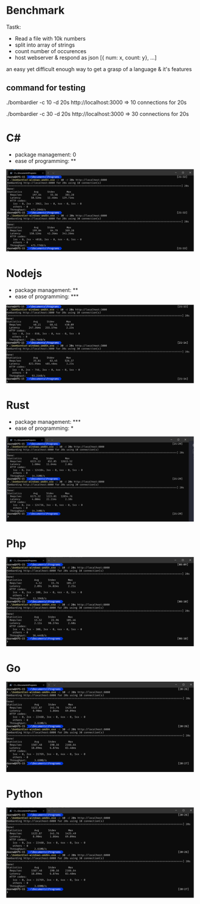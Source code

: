 
# Benchmark

Tastk:
- Read a file with 10k numbers
- split into array of strings
- count number of occurences
- host webserver & respond as json [{ num: x, count: y}, ...]

an easy yet difficult enough way to get a grasp of a language & it's features


## command for testing

./bombardier -c 10 -d 20s http://localhost:3000 => 10 connections for 20s

./bombardier -c 30 -d 20s http://localhost:3000 => 30 connections for 20s



# C#

- package management: 0
- ease of programming: **

![c# benchmark image](/results/csharp.png?raw=true "C# benchmark")

# Nodejs

- package management: **
- ease of programming: ***

![Node benchmark image](/results/node.png?raw=true "Nodejs benchmark")

# Rust

- package management: ***
- ease of programming: *

![rust benchmark image](/results/rust.png?raw=true "Rust benchmark")

# Php

![phpbenchmark image](/results/php.png?raw=true "php benchmark")

# Go

![Gobenchmark image](/results/Go.png?raw=true "Go benchmark")

# Python

![Gobenchmark image](/results/Go.png?raw=true "Go benchmark")